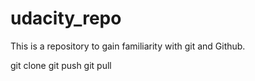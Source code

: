 # udacity_repo
This is a repository to gain familiarity with git and Github.

git clone
git push
git pull

